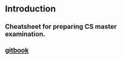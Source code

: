 # Introduction
## Cheatsheet for preparing CS master examination.
## [gitbook](https://timchen7201.gitbook.io/preparecsmaster/)
